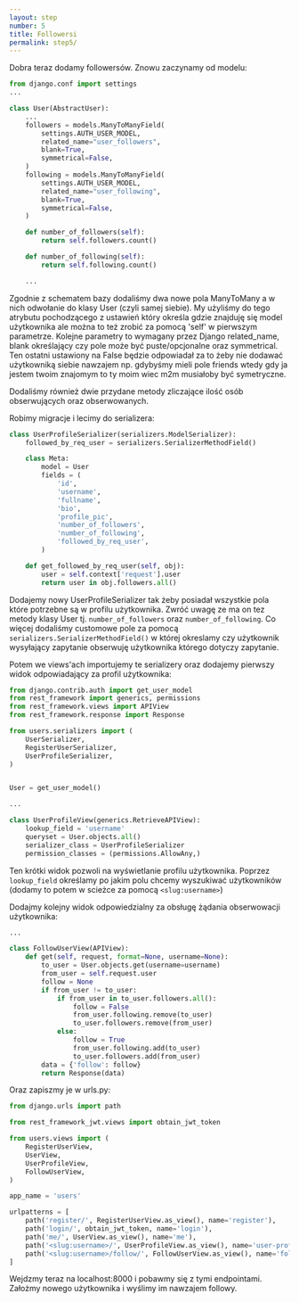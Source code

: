 ```yaml
---
layout: step
number: 5
title: Followersi
permalink: step5/
---
```


Dobra teraz dodamy followersów. Znowu zaczynamy od modelu: 

```python
from django.conf import settings
...

class User(AbstractUser):
    ...
    followers = models.ManyToManyField(
        settings.AUTH_USER_MODEL,
        related_name="user_followers",
        blank=True,
        symmetrical=False,
    )
    following = models.ManyToManyField(
        settings.AUTH_USER_MODEL,
        related_name="user_following",
        blank=True,
        symmetrical=False,
    )

    def number_of_followers(self):
        return self.followers.count()

    def number_of_following(self):
        return self.following.count()

    ...
```

Zgodnie z schematem bazy dodaliśmy dwa nowe pola ManyToMany a w nich odwołanie do klasy User (czyli samej siebie). My użyliśmy do tego atrybutu pochodzącego z ustawień który określa gdzie znajduję się model użytkownika ale można to też zrobić za pomocą 'self' w pierwszym parametrze. Kolejne parametry to wymagany przez Django related_name, blank określający czy pole może być puste/opcjonalne oraz symmetrical. Ten ostatni ustawiony na False będzie odpowiadał za to żeby nie dodawać użytkowniką siebie nawzajem np. gdybyśmy mieli pole friends wtedy gdy ja jestem twoim znajomym to ty moim wiec m2m musiałoby być symetryczne.

Dodaliśmy również dwie przydane metody zliczające ilość osób obserwujących oraz obserwowanych.

Robimy migracje i lecimy do serializera:

```python
class UserProfileSerializer(serializers.ModelSerializer):
    followed_by_req_user = serializers.SerializerMethodField()

    class Meta:
        model = User
        fields = (
            'id',
            'username',
            'fullname',
            'bio',
            'profile_pic',
            'number_of_followers',
            'number_of_following',
            'followed_by_req_user',
        )

    def get_followed_by_req_user(self, obj):
        user = self.context['request'].user
        return user in obj.followers.all()
```

Dodajemy nowy UserProfileSerializer tak żeby posiadał wszystkie pola które potrzebne są w profilu użytkownika. Zwróć uwagę ze ma on tez metody klasy User tj. `number_of_followers` oraz `number_of_following`. Co więcej dodaliśmy customowe pole za pomocą `serializers.SerializerMethodField()` w której okreslamy czy użytkownik wysyłający zapytanie obserwuję użytkownika którego dotyczy zapytanie.

Potem we views'ach importujemy te serializery oraz dodajemy pierwszy widok odpowiadający za profil użytkownika:

```python
from django.contrib.auth import get_user_model
from rest_framework import generics, permissions
from rest_framework.views import APIView
from rest_framework.response import Response

from users.serializers import (
    UserSerializer,
    RegisterUserSerializer,
    UserProfileSerializer,
)


User = get_user_model()

...

class UserProfileView(generics.RetrieveAPIView):
    lookup_field = 'username'
    queryset = User.objects.all()
    serializer_class = UserProfileSerializer
    permission_classes = (permissions.AllowAny,)
```

Ten krótki widok pozwoli na wyświetlanie profilu użytkownika. Poprzez `lookup_field` określamy po jakim polu chcemy wyszukiwać użytkowników (dodamy to potem w scieżce za pomocą `<slug:username>`)


Dodajmy kolejny widok odpowiedzialny za obsługę żądania obserwowacji użytkownika:

```python
...

class FollowUserView(APIView):
    def get(self, request, format=None, username=None):
        to_user = User.objects.get(username=username)
        from_user = self.request.user
        follow = None
        if from_user != to_user:
            if from_user in to_user.followers.all():
                follow = False
                from_user.following.remove(to_user)
                to_user.followers.remove(from_user)
            else:
                follow = True
                from_user.following.add(to_user)
                to_user.followers.add(from_user)
        data = {'follow': follow}
        return Response(data)
```

Oraz zapiszmy je w urls.py: 

```python
from django.urls import path

from rest_framework_jwt.views import obtain_jwt_token

from users.views import (
    RegisterUserView,
    UserView,
    UserProfileView,
    FollowUserView,
)

app_name = 'users'

urlpatterns = [
    path('register/', RegisterUserView.as_view(), name='register'),
    path('login/', obtain_jwt_token, name='login'),
    path('me/', UserView.as_view(), name='me'),
    path('<slug:username>/', UserProfileView.as_view(), name='user-profile'),
    path('<slug:username>/follow/', FollowUserView.as_view(), name='follow-user'),
]
```

Wejdzmy teraz na localhost:8000 i pobawmy się z tymi endpointami. Założmy nowego użytkownika i wyślimy im nawzajem followy.
